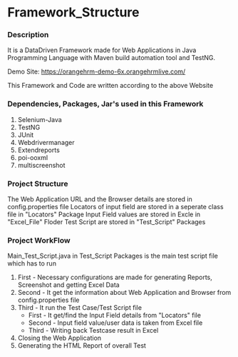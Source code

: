 # Framework_Structure

### Description
It is a DataDriven Framework made for Web Applications in Java Programming Language with Maven build automation tool and TestNG.

Demo Site: https://orangehrm-demo-6x.orangehrmlive.com/

This Framework and Code are written according to the above Website


### Dependencies, Packages, Jar's used in this Framework
1.  Selenium-Java 
2.  TestNG
3.  JUnit
4.  Webdrivermanager
5.  Extendreports
6.  poi-ooxml
7.  multiscreenshot

### Project Structure
The Web Application URL and the Browser details are stored in config.properties file
Locators of input field are stored in a seperate class file in "Locators" Package
Input Field values are stored in Excle in "Excel_File" Floder
Test Script are stored in "Test_Script" Packages

### Project WorkFlow  
Main_Test_Script.java in Test_Script Packages is the main test script file which has to run

1.  First - Necessary configurations are made for generating Reports, Screenshot and getting Excel Data 
2.  Second - It get the information about Web Application and Browser from config.properties file 
3.  Third - It run the Test Case/Test Script file
	- First - It get/find the Input Field details from "Locators" file
	- Second - Input field value/user data is taken from Excel file
	- Third - Writing back Testcase result in Excel
4.  Closing the Web Application
5.  Generating the HTML Report of overall Test







